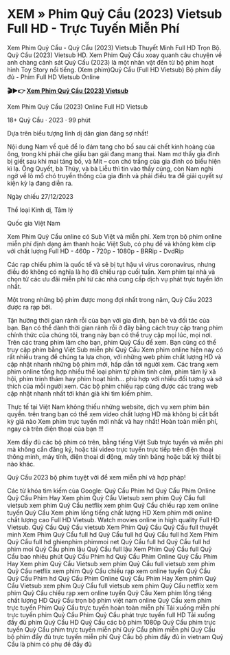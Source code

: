 # XEM » Phim Quỷ Cẩu (2023) Vietsub Full HD - Trực Tuyến Miễn Phí

Xem Phim Quỷ Cẩu - Quỷ Cẩu (2023) Vietsub Thuyết Minh Full HD Trọn Bộ. Quỷ Cẩu (2023) Vietsub HD. Xem Phim Quỷ Cẩu xoay quanh câu chuyện về anh chàng cảnh sát Quỷ Cẩu (2023) là một nhân vật đến từ bộ phim hoạt hình Toy Story nổi tiếng. (Xem phim)Quỷ Cẩu (Full HD Vietsub) Bộ phim đầy đủ - Phim Full HD Vietsub Online

**🎬▶👉 [Xem Phim Quỷ Cẩu (2023) Vietsub](https://i.bigmovies10.site/vi/movie/1222274/quy-cau)**

Xem Phim Quỷ Cẩu (2023) Online Full HD Vietsub

18+
Quỷ Cẩu · 2023 · 99 phút

Dựa trên biểu tượng linh dị dân gian đáng sợ nhất!

Nội dung
Nam về quê để lo đám tang cho bố sau cái chết kinh hoàng của ông, trong khi phải che giấu bạn gái đang mang thai. Nam mơ thấy gia đình bị giết sau khi mai táng bố, và Mít – con chó trắng của gia đình có biểu hiện kì lạ. Ông Quyết, bà Thúy, và bà Liễu thì tin vào thầy cúng, còn Nam nghi ngờ về lò mổ chó truyền thống của gia đình và phải điều tra để giải quyết sự kiện kỳ lạ đang diễn ra.

Ngày chiếu
27/12/2023

Thể loại
Kinh dị, Tâm lý

Quốc gia
Việt Nam

Xem Phim Quỷ Cẩu online có Sub Việt và miễn phí. Xem trọn bộ phim online miễn phí định dạng âm thanh hoặc Việt Sub, có phụ đề và không kèm clip với chất lượng Full HD - 460p - 720p - 1080p - BRRip - DvdRip

Các rạp chiếu phim là quốc tế và sẽ bị tụt hậu vì virus coronavirus, nhưng điều đó không có nghĩa là họ đã chiếu rạp cuối tuần. Xem phim tại nhà và chọn từ các ưu đãi miễn phí từ các nhà cung cấp dịch vụ phát trực tuyến lớn nhất.

Một trong những bộ phim được mong đợi nhất trong năm, Quỷ Cẩu 2023 được ra rạp bởi.

Tận hưởng thời gian rảnh rỗi của bạn với gia đình, bạn bè và đối tác của bạn. Bạn có thể dành thời gian rảnh rỗi ở đây bằng cách truy cập trang phim chính thức của chúng tôi, trang này bạn có thể truy cập mọi lúc, mọi nơi. Trên các trang phim làm cho bạn, phim Quỷ Cẩu để xem. Bạn cũng có thể truy cập phim bằng Việt Sub miễn phí
Quỷ Cẩu Xem phim online hiện nay có rất nhiều trang để chúng ta lựa chọn, với những web phim chất lượng HD và cập nhật nhanh những bộ phim mới, hấp dẫn tới người xem. Các trang xem phim online tổng hợp nhiều thể loại phim từ phim tình cảm, phim tâm lý xã hội, phim trinh thám hay phim hoạt hình… phù hợp với nhiều đối tượng và sở thích của mỗi người xem. Các bộ phim chiếu rạp cũng được các trang web cập nhật nhanh nhất tới khán giả khi tìm kiếm phim.

Thực tế tại Việt Nam không thiếu những website, dịch vụ xem phim bản quyền. trên trang bạn có thể xem video chất lượng HD mà không bị cắt bất kỳ giá nào
Xem phim trực tuyến mới nhất và hay nhất! Hoàn toàn miễn phí, ngay cả trên điện thoại của bạn !!!

Xem đầy đủ các bộ phim có trên, bằng tiếng Việt Sub trực tuyến và miễn phí mà không cần đăng ký, hoặc tải video trực tuyến trực tiếp trên điện thoại thông minh, máy tính, điện thoại di động, máy tính bảng hoặc bất kỳ thiết bị nào khác.

Quỷ Cẩu 2023 bộ phim tuyệt vời để xem miễn phí và hợp pháp!

Các từ khóa tìm kiếm của Google:
Quỷ Cẩu Phim hd
Quỷ Cẩu Phim Online
Quỷ Cẩu Phim Hay
Xem phim Quỷ Cẩu Vietsub
xem phim Quỷ Cẩu full vietsub
xem phim Quỷ Cẩu netflix
xem phim Quỷ Cẩu chiếu rạp
xem online tuyến Quỷ Cẩu
Xem phim lồng tiếng chất lượng HD
Xem phim mới online chất lượng cao Full HD Vietsub.
Watch movies online in high quality Full HD Vietsub.
Quỷ Cẩu
Quỷ Cẩu vietsub
Xem Phim Quỷ Cẩu
Quỷ Cẩu full thuyết minh
Xem Phim Quỷ Cẩu full hd
Quỷ Cẩu full hd
Quỷ Cẩu full hd
Xem Phim Quỷ Cẩu full hd
ghienphim
phimmoi net
Quỷ Cẩu full hd
Quỷ Cẩu full hd
phim moi
Quỷ Cẩu phim lậu
Quỷ Cẩu full lậu
Xem Phim Quỷ Cẩu full
Quỷ Cẩu bao nhiêu phút
Quỷ Cẩu Phim hd
Quỷ Cẩu Phim Online
Quỷ Cẩu Phim Hay
Xem phim Quỷ Cẩu Vietsub
xem phim Quỷ Cẩu full vietsub
xem phim Quỷ Cẩu netflix
xem phim Quỷ Cẩu chiếu rạp
xem online tuyến Quỷ Cẩu
Quỷ Cẩu Phim hd
Quỷ Cẩu Phim Online
Quỷ Cẩu Phim Hay
Xem phim Quỷ Cẩu Vietsub
xem phim Quỷ Cẩu full vietsub
xem phim Quỷ Cẩu netflix
xem phim Quỷ Cẩu chiếu rạp
xem online tuyến Quỷ Cẩu
Xem phim lồng tiếng chất lượng HD
Quỷ Cẩu trọn bộ phim việt nam online
Quỷ Cẩu xem phim trực tuyến
Phim Quỷ Cẩu trực tuyến hoàn toàn miễn phí
Tải xuống miễn phí trực tuyến phim Quỷ Cẩu
Phim Quỷ Cẩu phát trực tuyến full HD
Tải xuống đầy đủ phim Quỷ Cẩu HD
Quỷ Cẩu các bộ phim 1080p
Quỷ Cẩu phim trực tuyến
Quỷ Cẩu phim trực tuyến miễn phí
Quỷ Cẩu phim miễn phí
Quỷ Cẩu bộ phim đầy đủ trực tuyến miễn phí
Quỷ Cẩu bộ phim đầy đủ in vietnam
Quỷ Cẩu là phim có phụ đề đầy đủ

<!--

**Here are some ideas to get you started:**

🙋‍♀️ A short introduction - what is your organization all about?
🌈 Contribution guidelines - how can the community get involved?
👩‍💻 Useful resources - where can the community find your docs? Is there anything else the community should know?
🍿 Fun facts - what does your team eat for breakfast?
🧙 Remember, you can do mighty things with the power of [Markdown](https://docs.github.com/github/writing-on-github/getting-started-with-writing-and-formatting-on-github/basic-writing-and-formatting-syntax)
-->
